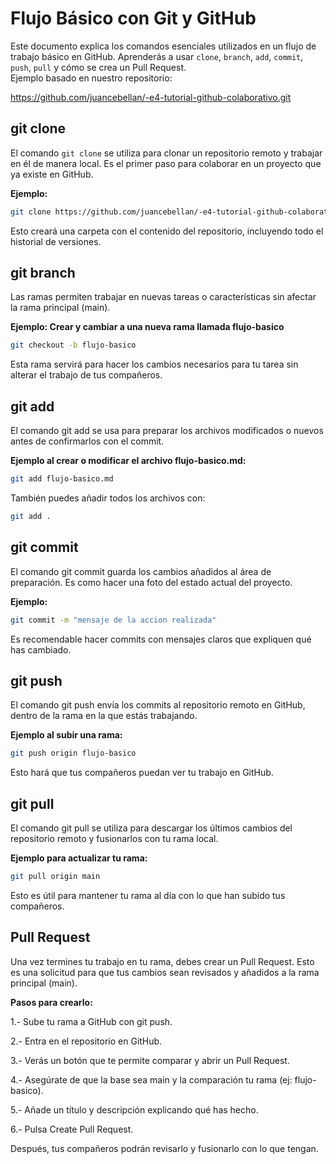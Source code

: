 # Flujo Básico con Git y GitHub

Este documento explica los comandos esenciales utilizados en un flujo de trabajo básico en GitHub. Aprenderás a usar `clone`, `branch`, `add`, `commit`, `push`, `pull` y cómo se crea un Pull Request.  
Ejemplo basado en nuestro repositorio:

https://github.com/juancebellan/-e4-tutorial-github-colaborativo.git


## git clone

El comando `git clone` se utiliza para clonar un repositorio remoto y trabajar en él de manera local. Es el primer paso para colaborar en un proyecto que ya existe en GitHub.

**Ejemplo:**

```bash
git clone https://github.com/juancebellan/-e4-tutorial-github-colaborativo.git
```

Esto creará una carpeta con el contenido del repositorio, incluyendo todo el historial de versiones.


## git branch

Las ramas permiten trabajar en nuevas tareas o características sin afectar la rama principal (main).

**Ejemplo: Crear y cambiar a una nueva rama llamada flujo-basico**

```bash
git checkout -b flujo-basico
```

Esta rama servirá para hacer los cambios necesarios para tu tarea sin alterar el trabajo de tus compañeros.


## git add

El comando git add se usa para preparar los archivos modificados o nuevos antes de confirmarlos con el commit.

**Ejemplo al crear o modificar el archivo flujo-basico.md:**

```bash
git add flujo-basico.md
```
También puedes añadir todos los archivos con:
```bash
git add .
```


## git commit

El comando git commit guarda los cambios añadidos al área de preparación. Es como hacer una foto del estado actual del proyecto.

**Ejemplo:**

```bash
git commit -m "mensaje de la accion realizada"
```
Es recomendable hacer commits con mensajes claros que expliquen qué has cambiado.


## git push

El comando git push envía los commits al repositorio remoto en GitHub, dentro de la rama en la que estás trabajando.

**Ejemplo al subir una rama:**

```bash
git push origin flujo-basico
```
Esto hará que tus compañeros puedan ver tu trabajo en GitHub.


## git pull

El comando git pull se utiliza para descargar los últimos cambios del repositorio remoto y fusionarlos con tu rama local.

**Ejemplo para actualizar tu rama:**

```bash
git pull origin main
```
Esto es útil para mantener tu rama al día con lo que han subido tus compañeros.


## Pull Request

Una vez termines tu trabajo en tu rama, debes crear un Pull Request. Esto es una solicitud para que tus cambios sean revisados y añadidos a la rama principal (main).

**Pasos para crearlo:**

1.- Sube tu rama a GitHub con git push.

2.- Entra en el repositorio en GitHub.

3.- Verás un botón que te permite comparar y abrir un Pull Request.

4.- Asegúrate de que la base sea main y la comparación tu rama (ej: flujo-basico).

5.- Añade un título y descripción explicando qué has hecho.

6.- Pulsa Create Pull Request.

Después, tus compañeros podrán revisarlo y fusionarlo con lo que tengan.